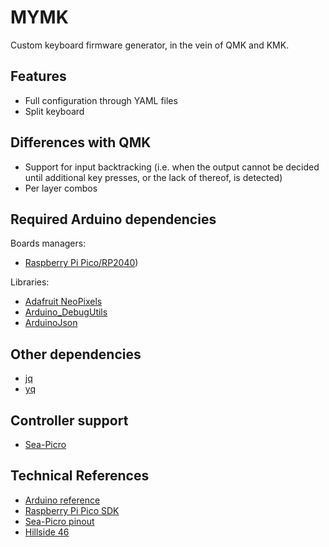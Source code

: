 # MYMK
Custom keyboard firmware generator, in the vein of QMK and KMK.

## Features
* Full configuration through YAML files
* Split keyboard

## Differences with QMK
* Support for input backtracking (i.e. when the output cannot be decided until additional key presses, or the lack of thereof, is detected)
* Per layer combos

## Required Arduino dependencies
Boards managers:
* [Raspberry Pi Pico/RP2040](https://github.com/earlephilhower/arduino-pico#installing-via-arduino-boards-manager))

Libraries:
* [Adafruit NeoPixels](https://adafruit.github.io/Adafruit_NeoPixel/html/index.html)
* [Arduino_DebugUtils](https://github.com/arduino-libraries/Arduino_DebugUtils#readme)
* [ArduinoJson](https://arduinojson.org/v6/doc/)

## Other dependencies
* [jq](https://github.com/jqlang/jq#readme)
* [yq](https://github.com/mikefarah/yq#readme)

## Controller support
* [Sea-Picro](https://github.com/joshajohnson/sea-picro/blob/master/README.md)

## Technical References
* [Arduino reference](https://www.arduino.cc/reference/en/)
* [Raspberry Pi Pico SDK](https://www.raspberrypi.com/documentation/pico-sdk/hardware.html)
* [Sea-Picro pinout](https://github.com/joshajohnson/sea-picro/blob/master/README.md#pinout)
* [Hillside 46](https://github.com/mmccoyd/hillside/tree/main/hillside46)
